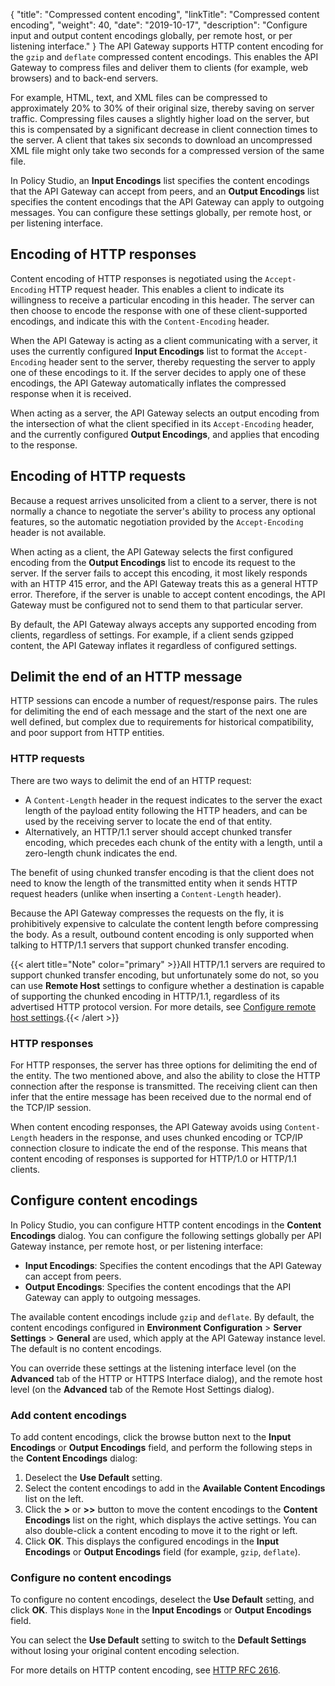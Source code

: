 {
"title": "Compressed content encoding",
  "linkTitle": "Compressed content encoding",
  "weight": 40,
  "date": "2019-10-17",
  "description": "Configure input and output content encodings globally, per remote host, or per listening interface."
}
The API Gateway supports HTTP content encoding for the `gzip` and `deflate` compressed content encodings. This enables the API Gateway to compress files and deliver them to clients (for example, web browsers) and to back-end servers.

For example, HTML, text, and XML files can be compressed to approximately 20% to 30% of their original size, thereby saving on server traffic. Compressing files causes a slightly higher load on the server, but this is compensated by a significant decrease in client connection times to the server. A client that takes six seconds to download an uncompressed XML file might only take two seconds for a compressed version of the same file.

In Policy Studio, an **Input Encodings** list specifies the content encodings that the API Gateway can accept from peers, and an **Output Encodings** list specifies the content encodings that the API Gateway can apply to outgoing messages. You can configure these settings globally, per remote host, or per listening interface.

## Encoding of HTTP responses

Content encoding of HTTP responses is negotiated using the `Accept-Encoding` HTTP request header. This enables a client to indicate its willingness to receive a particular encoding in this header. The server can then choose to encode the response with one of these client-supported encodings, and indicate this with the `Content-Encoding` header.

When the API Gateway is acting as a client communicating with a server, it uses the currently configured **Input Encodings** list to format the `Accept-Encoding` header sent to the server, thereby requesting the server to apply one of these encodings to it. If the server decides to apply one of these encodings, the API Gateway automatically inflates the compressed response when it is received.

When acting as a server, the API Gateway selects an output encoding from the intersection of what the client specified in its `Accept-Encoding` header, and the currently configured **Output Encodings**, and applies that encoding to the response.

## Encoding of HTTP requests

Because a request arrives unsolicited from a client to a server, there is not normally a chance to negotiate the server's ability to process any optional features, so the automatic negotiation provided by the `Accept-Encoding` header is not available.

When acting as a client, the API Gateway selects the first configured encoding from the **Output Encodings** list to encode its request to the server. If the server fails to accept this encoding, it most likely responds with an HTTP 415 error, and the API Gateway treats this as a general HTTP error. Therefore, if the server is unable to accept content encodings, the API Gateway must be configured not to send them to that particular server.

By default, the API Gateway always accepts any supported encoding from clients, regardless of settings. For example, if a client sends gzipped content, the API Gateway inflates it regardless of configured settings.

## Delimit the end of an HTTP message

HTTP sessions can encode a number of request/response pairs. The rules for delimiting the end of each message and the start of the next one are well defined, but complex due to requirements for historical compatibility, and poor support from HTTP entities.

### HTTP requests

There are two ways to delimit the end of an HTTP request:

* A `Content-Length`   header in the request indicates to the server the exact length of the payload entity following the HTTP headers, and can be used by the receiving server to locate the end of that entity.
* Alternatively, an HTTP/1.1 server should accept chunked transfer encoding, which precedes each chunk of the entity with a length, until a zero-length chunk indicates the end.

The benefit of using chunked transfer encoding is that the client does not need to know the length of the transmitted entity when it sends HTTP request headers (unlike when inserting a `Content-Length` header).

Because the API Gateway compresses the requests on the fly, it is prohibitively expensive to calculate the content length before compressing the body. As a result, outbound content encoding is only supported when talking to HTTP/1.1 servers that support chunked transfer encoding.

{{< alert title="Note" color="primary" >}}All HTTP/1.1 servers are required to support chunked transfer encoding, but unfortunately some do not, so you can use **Remote Host**
settings to configure whether a destination is capable of supporting the chunked encoding in HTTP/1.1, regardless of its advertised HTTP protocol version. For more details, see [Configure remote host settings](/docs/apim_policydev/apigw_gw_instances/general_remote_hosts).{{< /alert >}}

### HTTP responses

For HTTP responses, the server has three options for delimiting the end of the entity. The two mentioned above, and also the ability to close the HTTP connection after the response is transmitted. The receiving client can then infer that the entire message has been received due to the normal end of the TCP/IP session.

When content encoding responses, the API Gateway avoids using `Content-Length` headers in the response, and uses chunked encoding or TCP/IP connection closure to indicate the end of the response. This means that content encoding of responses is supported for HTTP/1.0 or HTTP/1.1 clients.

## Configure content encodings

In Policy Studio, you can configure HTTP content encodings in the **Content Encodings** dialog. You can configure the following settings globally per API Gateway instance, per remote host, or per listening interface:

* **Input Encodings**: Specifies the content encodings that the API Gateway can accept from peers.
* **Output Encodings**: Specifies the content encodings that the API Gateway can apply to outgoing messages.

The available content encodings include `gzip` and `deflate`. By default, the content encodings configured in **Environment Configuration** > **Server Settings** > **General** are used, which apply at the API Gateway instance level. The default is no content encodings.

You can override these settings at the listening interface level (on the **Advanced** tab of the HTTP or HTTPS Interface dialog), and the remote host level (on the **Advanced** tab of the Remote Host Settings dialog).

### Add content encodings

To add content encodings, click the browse button next to the **Input Encodings** or **Output Encodings** field, and perform the following steps in the **Content Encodings** dialog:

1. Deselect the **Use Default** setting.
2. Select the content encodings to add in the **Available Content Encodings** list on the left.
3. Click the **\>** or **\>>** button to move the content encodings to the **Content Encodings** list on the right, which displays the active settings. You can also double-click a content encoding to move it to the right or left.
4. Click **OK**. This displays the configured encodings in the **Input Encodings** or **Output Encodings** field (for example, `gzip`, `deflate`).

### Configure no content encodings

To configure no content encodings, deselect the **Use Default** setting, and click **OK**. This displays `None` in the **Input Encodings** or **Output Encodings** field.

You can select the **Use Default** setting to switch to the **Default Settings** without losing your original content encoding selection.

For more details on HTTP content encoding, see [HTTP RFC 2616](http://www.w3.org/Protocols/rfc2616/rfc2616.html).
